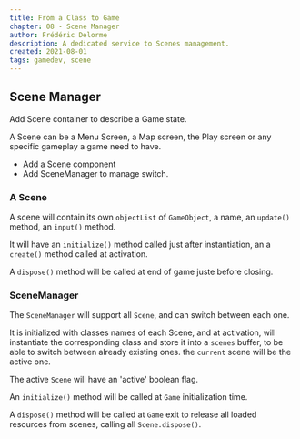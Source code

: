 ```yaml
---
title: From a Class to Game
chapter: 08 - Scene Manager
author: Frédéric Delorme
description: A dedicated service to Scenes management.
created: 2021-08-01
tags: gamedev, scene
---
```


## Scene Manager

Add Scene container to describe a Game state.

A Scene can be a Menu Screen, a Map screen, the Play screen or any specific gameplay a game need to have.

- Add a Scene component
- Add SceneManager to manage switch.

### A Scene

A scene will contain its own `objectList` of `GameObject`, a name, an `update()` method, an `input()` method.

It will have an `initialize()` method called just after instantiation, an a `create()` method called at activation.

A `dispose()` method will be called at end of game juste before closing.

### SceneManager

The `SceneManager` will support all `Scene`, and can switch between each one.

It is initialized with classes names of each Scene, and at activation, will instantiate the corresponding class and store it into a `scenes` buffer, to be able to switch between already existing ones. the `current` scene will be the active one.

The active `Scene` will have an 'active' boolean flag.

An `initialize()` method will be called at `Game` initialization time.

A `dispose()` method will be called at `Game` exit to release all loaded resources from scenes, calling all `Scene.dispose()`.
